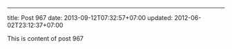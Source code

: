 ---
title: Post 967
date: 2013-09-12T07:32:57+07:00
updated: 2012-06-02T23:12:37+07:00

This is content of post 967